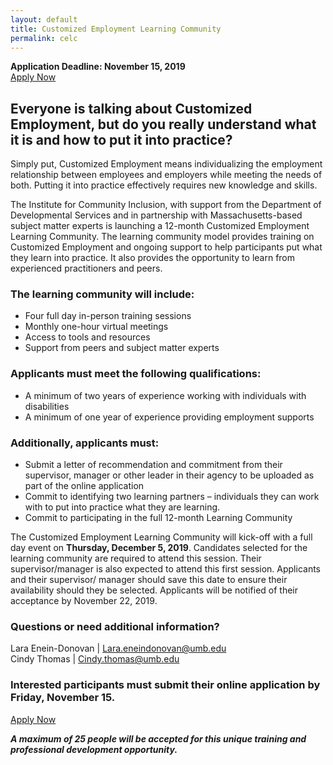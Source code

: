 ```yaml
---
layout: default
title: Customized Employment Learning Community
permalink: celc
---
```

<div class="alert alert-info" role="alert"><strong>
Application Deadline: November 15, 2019</strong></div>
<a class="btn btn-primary" href="https://umassboston.qualtrics.com/jfe/form/SV_bl3QChNmgMB6ytD" role="button">Apply Now</a>

<h2>Everyone is talking about Customized Employment, but do you really understand what it is and how to put it into practice?</h2>

<p>Simply put, Customized Employment means individualizing the employment relationship between employees and employers while meeting the needs of both. Putting it into practice effectively requires new knowledge and skills.</p>
<p>The Institute for Community Inclusion, with support from the Department of Developmental Services and in partnership with Massachusetts-based subject matter experts is launching a 12-month Customized Employment Learning Community. The learning community model provides training on Customized Employment and ongoing support to help participants put what they learn into practice. It also provides the opportunity to learn from experienced practitioners and peers.</p>

<h3>The learning community will include:</h3>
<ul>
<li>Four full day in-person training sessions</li>
<li>Monthly one-hour virtual meetings</li>
<li>Access to tools and resources</li>
<li>Support from peers and subject matter experts</li>
</ul>
<h3>Applicants must meet the following qualifications:</h3>
<ul>
<li>A minimum of two years of experience working with individuals with disabilities</li>
<li>A minimum of one year of experience providing employment supports</li>
</ul>

<h3>Additionally, applicants must:</h3>
<ul>
<li>Submit a letter of recommendation and commitment from their supervisor, manager or other leader in their agency to be uploaded as part of the online application</li>
<li>Commit to identifying two learning partners – individuals they can work with to put into practice what they are learning.</li>
<li>Commit to participating in the full 12-month Learning Community</li>
</ul>
<p>The Customized Employment Learning Community will kick-off with a full day event on <strong>Thursday, December 5, 2019</strong>. Candidates selected for the learning community are required to attend this session. Their supervisor/manager is also expected to attend this first session. Applicants and their supervisor/ manager should save this date to ensure their availability should they be selected. Applicants will be notified of their acceptance by November 22, 2019.</p>

<h3>Questions or need additional information?</h3>
<p>Lara Enein-Donovan | <a href="mailto:Lara.eneindonovan@umb.edu ">Lara.eneindonovan@umb.edu</a><br>
Cindy Thomas | <a href="Cindy.thomas@umb.edu">Cindy.thomas@umb.edu</a></p>

<h3>Interested participants must submit their online application by Friday, November 15.</h3>
<a class="btn btn-primary" href="https://umassboston.qualtrics.com/jfe/form/SV_bl3QChNmgMB6ytD" role="button">Apply Now</a>
<p><strong><i>A maximum of 25 people will be accepted for this unique training and professional development opportunity.</i></strong></p>